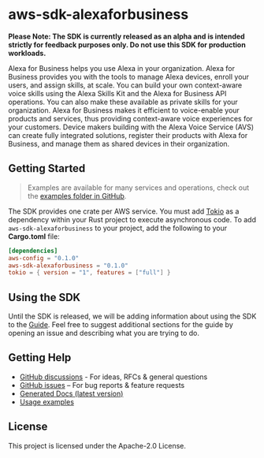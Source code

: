 # aws-sdk-alexaforbusiness

**Please Note: The SDK is currently released as an alpha and is intended strictly for
feedback purposes only. Do not use this SDK for production workloads.**

Alexa for Business helps you use Alexa in your organization. Alexa for Business provides you with the tools to manage Alexa devices, enroll your users, and assign skills, at scale. You can build your own context-aware voice skills using the Alexa Skills Kit and the Alexa for Business API operations. You can also make these available as private skills for your organization. Alexa for Business makes it efficient to voice-enable your products and services, thus providing context-aware voice experiences for your customers. Device makers building with the Alexa Voice Service (AVS) can create fully integrated solutions, register their products with Alexa for Business, and manage them as shared devices in their organization.

## Getting Started

> Examples are available for many services and operations, check out the
> [examples folder in GitHub](https://github.com/awslabs/aws-sdk-rust/tree/main/examples).

The SDK provides one crate per AWS service. You must add [Tokio](https://crates.io/crates/tokio)
as a dependency within your Rust project to execute asynchronous code. To add `aws-sdk-alexaforbusiness` to
your project, add the following to your **Cargo.toml** file:

```toml
[dependencies]
aws-config = "0.1.0"
aws-sdk-alexaforbusiness = "0.1.0"
tokio = { version = "1", features = ["full"] }
```

## Using the SDK

Until the SDK is released, we will be adding information about using the SDK to the
[Guide](https://github.com/awslabs/aws-sdk-rust/blob/main/Guide.md). Feel free to suggest
additional sections for the guide by opening an issue and describing what you are trying to do.

## Getting Help

* [GitHub discussions](https://github.com/awslabs/aws-sdk-rust/discussions) - For ideas, RFCs & general questions
* [GitHub issues](https://github.com/awslabs/aws-sdk-rust/issues/new/choose) – For bug reports & feature requests
* [Generated Docs (latest version)](https://awslabs.github.io/aws-sdk-rust/)
* [Usage examples](https://github.com/awslabs/aws-sdk-rust/tree/main/examples)

## License

This project is licensed under the Apache-2.0 License.

